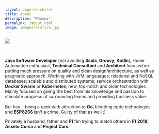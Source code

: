 ```yaml
---
layout: page-no-shares
title: About
description: "Whoami"
permalink: /about.html
image: images/profile.jpg
---
```

<div class="about-image-wrapper">
    <img src="{{ site.url }}/{{ site.logo }}" class="about-image" />
</div>

<br/>
<br/>
<p>
<b>Java Software Developer</b> (not avoiding <b>Scala</b>, <b>Groovy</b>, <b>Kotlin</b>), Home Automation enthusiast, <b>Technical Consultant</b> and <b>Architect</b> focused on putting much pressure on quality and clean design/architecture, as well as pragmatic approach. Working with JVM langauages; relational and NoSQL databases; scalable and distributed systems; service orchestration with <b>Docker Swarm</b> or <b>Kubernetes</b>; new, top-notch and older technologies. Mainly focused on giving the best from his knowledge and passion to stimulate progress of surrounding teams and providing business value.
  
<br/>
<br/>
But hey... being a geek with attraction to <b>Go</b>, bleeding egde technologies and <b>ESP8266</b> isn't a crime. Guilty of that as well ;)
</p>
<p>
Privately a husband, father and <b>F1</b> fan trying to match others in <b>F1 2018</b>, <b>Asseto Corsa</b> and <b>Project Cars</b>.
</p>
